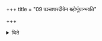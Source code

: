 +++
title = "09 पञ्चशारदीयेन बहोर्भूयान्भवति"

+++

<details><summary>थिते</summary>

पञ्चशारदीयेन बहोर्भूयान्भवति ९
</details>
